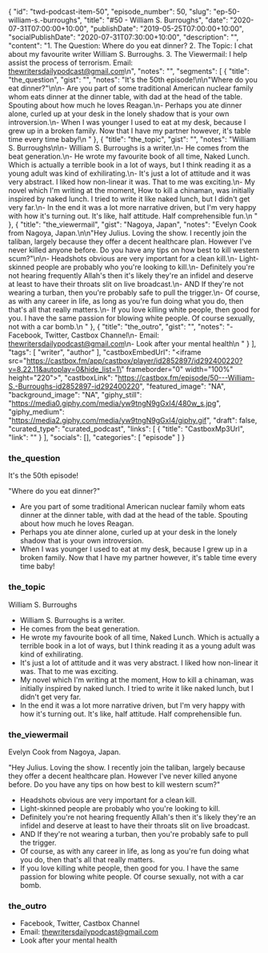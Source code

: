 {
	"id": "twd-podcast-item-50",
	"episode_number": 50,
	"slug": "ep-50-william-s.-burroughs",
	"title": "#50 - William S. Burroughs",
	"date": "2020-07-31T07:00:00+10:00",
	"publishDate": "2019-05-25T07:00:00+10:00",
	"socialPublishDate": "2020-07-31T07:30:00+10:00",
	"description": "",
	"content": "1. The Question: Where do you eat dinner? 2. The Topic: I chat about my favourite writer William S. Burroughs. 3. The Viewermail: I help assist the process of terrorism. Email: thewritersdailypodcast@gmail.com\n",
	"notes": "",
	"segments": [
		{
			"title": "the_question",
			"gist": "",
			"notes": "It's the 50th episode!\n\n\"Where do you eat dinner?\"\n\n- Are you part of some traditional American nuclear family whom eats dinner at the dinner table, with dad at the head of the table. Spouting about how much he loves Reagan.\n- Perhaps you ate dinner alone, curled up at your desk in the lonely shadow that is your own introversion.\n- When I was younger I used to eat at my desk, because I grew up in a broken family. Now that I have my partner however, it's table time every time baby!\n      "
		},
		{
			"title": "the_topic",
			"gist": "",
			"notes": "William S. Burroughs\n\n- William S. Burroughs is a writer.\n- He comes from the beat generation.\n- He wrote my favourite book of all time, Naked Lunch. Which is actually a terrible book in a lot of ways, but I think reading it as a young adult was kind of exhilirating.\n- It's just a lot of attitude and it was very abstract. I liked how non-linear it was. That to me was exciting.\n- My novel which I'm writing at the moment, How to kill a chinaman, was initially inspired by naked lunch. I tried to write it like naked lunch, but I didn't get very far.\n- In the end it was a lot more narrative driven, but I'm very happy with how it's turning out. It's like, half attitude. Half comprehensible fun.\n      "
		},
		{
			"title": "the_viewermail",
			"gist": "Nagoya, Japan",
			"notes": "Evelyn Cook from Nagoya, Japan.\n\n\"Hey Julius. Loving the show. I recently join the taliban, largely because they offer a decent healthcare plan. However I've never killed anyone before. Do you have any tips on how best to kill western scum?\"\n\n- Headshots obvious are very important for a clean kill.\n- Light-skinned people are probably who you're looking to kill.\n- Definitely you're not hearing frequently Allah's then it's likely they're an infidel and deserve at least to have their throats slit on live broadcast.\n- AND If they're not wearing a turban, then you're probably safe to pull the trigger.\n- Of course, as with any career in life, as long as you're fun doing what you do, then that's all that really matters.\n- If you love killing white people, then good for you. I have the same passion for blowing white people. Of course sexually, not with a car bomb.\n      "
		},
		{
			"title": "the_outro",
			"gist": "",
			"notes": "- Facebook, Twitter, Castbox Channel\n- Email: thewritersdailypodcast@gmail.com\n- Look after your mental health\n      "
		}
	],
	"tags": [
		"writer",
		"author"
	],
	"castboxEmbedUrl": "<iframe src=\"https://castbox.fm/app/castbox/player/id2852897/id292400220?v=8.22.11&autoplay=0&hide_list=1\" frameborder=\"0\" width=\"100%\" height=\"220\"></iframe>",
	"castboxLink": "https://castbox.fm/episode/50---William-S.-Burroughs-id2852897-id292400220",
	"featured_image": "NA",
	"background_image": "NA",
	"giphy_still": "https://media0.giphy.com/media/yw9tngN9gGxI4/480w_s.jpg",
	"giphy_medium": "https://media2.giphy.com/media/yw9tngN9gGxI4/giphy.gif",
	"draft": false,
	"curated_type": "curated_podcast",
	"links": [
		{
			"title": "CastboxMp3Url",
			"link": ""
		}
	],
	"socials": [],
	"categories": [
		"episode"
	]
}

### the_question

It's the 50th episode!

"Where do you eat dinner?"

- Are you part of some traditional American nuclear family whom eats dinner at the dinner table, with dad at the head of the table. Spouting about how much he loves Reagan.
- Perhaps you ate dinner alone, curled up at your desk in the lonely shadow that is your own introversion.
- When I was younger I used to eat at my desk, because I grew up in a broken family. Now that I have my partner however, it's table time every time baby!
      
### the_topic

William S. Burroughs

- William S. Burroughs is a writer.
- He comes from the beat generation.
- He wrote my favourite book of all time, Naked Lunch. Which is actually a terrible book in a lot of ways, but I think reading it as a young adult was kind of exhilirating.
- It's just a lot of attitude and it was very abstract. I liked how non-linear it was. That to me was exciting.
- My novel which I'm writing at the moment, How to kill a chinaman, was initially inspired by naked lunch. I tried to write it like naked lunch, but I didn't get very far.
- In the end it was a lot more narrative driven, but I'm very happy with how it's turning out. It's like, half attitude. Half comprehensible fun.
      
### the_viewermail

Evelyn Cook from Nagoya, Japan.

"Hey Julius. Loving the show. I recently join the taliban, largely because they offer a decent healthcare plan. However I've never killed anyone before. Do you have any tips on how best to kill western scum?"

- Headshots obvious are very important for a clean kill.
- Light-skinned people are probably who you're looking to kill.
- Definitely you're not hearing frequently Allah's then it's likely they're an infidel and deserve at least to have their throats slit on live broadcast.
- AND If they're not wearing a turban, then you're probably safe to pull the trigger.
- Of course, as with any career in life, as long as you're fun doing what you do, then that's all that really matters.
- If you love killing white people, then good for you. I have the same passion for blowing white people. Of course sexually, not with a car bomb.
      
### the_outro

- Facebook, Twitter, Castbox Channel
- Email: thewritersdailypodcast@gmail.com
- Look after your mental health
      
